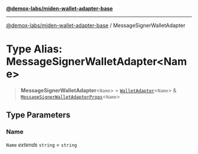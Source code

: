 [**@demox-labs/miden-wallet-adapter-base**](../README.md)

***

[@demox-labs/miden-wallet-adapter-base](../README.md) / MessageSignerWalletAdapter

# Type Alias: MessageSignerWalletAdapter\<Name\>

> **MessageSignerWalletAdapter**\<`Name`\> = [`WalletAdapter`](WalletAdapter.md)\<`Name`\> & [`MessageSignerWalletAdapterProps`](../interfaces/MessageSignerWalletAdapterProps.md)\<`Name`\>

## Type Parameters

### Name

`Name` *extends* `string` = `string`
